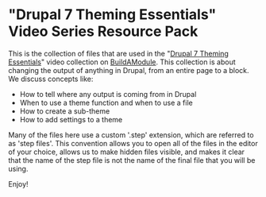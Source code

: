 "Drupal 7 Theming Essentials" Video Series Resource Pack
===================================================

This is the collection of files that are used in the "[Drupal 7 Theming Essentials](http://buildamodule.com/collection/drupal-theming-essentials)" video collection on [BuildAModule](http://buildamodule.com). This collection is about changing the output of anything in Drupal, from an entire page to a block. We discuss concepts like:

* How to tell where any output is coming from in Drupal
* When to use a theme function and when to use a file
* How to create a sub-theme
* How to add settings to a theme

Many of the files here use a custom '.step' extension, which are referred to as 'step files'. This convention allows you to open all of the files in the editor of your choice, allows us to make hidden files visible, and makes it clear that the name of the step file is not the name of the final file that you will be using.

Enjoy!